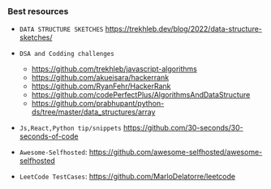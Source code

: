 ### Best resources

 - `DATA STRUCTURE SKETCHES` https://trekhleb.dev/blog/2022/data-structure-sketches/
  

 - `DSA and Codding challenges`
   - https://github.com/trekhleb/javascript-algorithms
   - https://github.com/akueisara/hackerrank
   - https://github.com/RyanFehr/HackerRank
   - https://github.com/codePerfectPlus/AlgorithmsAndDataStructure
   - https://github.com/prabhupant/python-ds/tree/master/data_structures/array
   

 - `Js,React,Python tip/snippets` https://github.com/30-seconds/30-seconds-of-code
 - `Awesome-Selfhosted`: https://github.com/awesome-selfhosted/awesome-selfhosted
 - `LeetCode TestCases`: https://github.com/MarloDelatorre/leetcode  